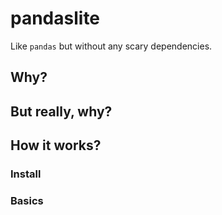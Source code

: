 # pandaslite
Like `pandas` but without any scary dependencies.

## Why?

## But really, why?

## How it works?

### Install

### Basics

